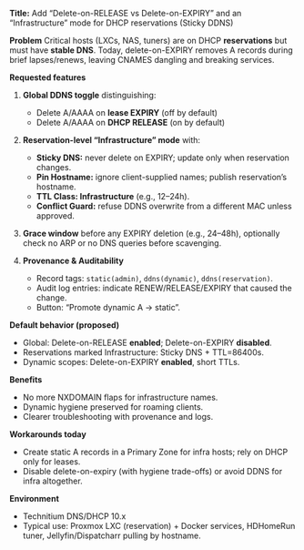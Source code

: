 **Title:** Add “Delete-on-RELEASE vs Delete-on-EXPIRY” and an “Infrastructure” mode for DHCP reservations (Sticky DDNS)

**Problem**
Critical hosts (LXCs, NAS, tuners) are on DHCP **reservations** but must have **stable DNS**. Today, delete-on-EXPIRY removes A records during brief lapses/renews, leaving CNAMES dangling and breaking services.

**Requested features**
1. **Global DDNS toggle** distinguishing:
   - Delete A/AAAA on **lease EXPIRY** (off by default)
   - Delete A/AAAA on **DHCP RELEASE** (on by default)

2. **Reservation-level “Infrastructure” mode** with:
   - **Sticky DNS:** never delete on EXPIRY; update only when reservation changes.
   - **Pin Hostname:** ignore client-supplied names; publish reservation’s hostname.
   - **TTL Class: Infrastructure** (e.g., 12–24h).
   - **Conflict Guard:** refuse DDNS overwrite from a different MAC unless approved.

3. **Grace window** before any EXPIRY deletion (e.g., 24–48h), optionally check no ARP or no DNS queries before scavenging.

4. **Provenance & Auditability**
   - Record tags: `static(admin)`, `ddns(dynamic)`, `ddns(reservation)`.
   - Audit log entries: indicate RENEW/RELEASE/EXPIRY that caused the change.
   - Button: “Promote dynamic A → static”.

**Default behavior (proposed)**
- Global: Delete-on-RELEASE **enabled**; Delete-on-EXPIRY **disabled**.
- Reservations marked Infrastructure: Sticky DNS + TTL=86400s.
- Dynamic scopes: Delete-on-EXPIRY **enabled**, short TTLs.

**Benefits**
- No more NXDOMAIN flaps for infrastructure names.
- Dynamic hygiene preserved for roaming clients.
- Clearer troubleshooting with provenance and logs.

**Workarounds today**
- Create static A records in a Primary Zone for infra hosts; rely on DHCP only for leases.
- Disable delete-on-expiry (with hygiene trade-offs) or avoid DDNS for infra altogether.

**Environment**
- Technitium DNS/DHCP 10.x
- Typical use: Proxmox LXC (reservation) + Docker services, HDHomeRun tuner, Jellyfin/Dispatcharr pulling by hostname.
